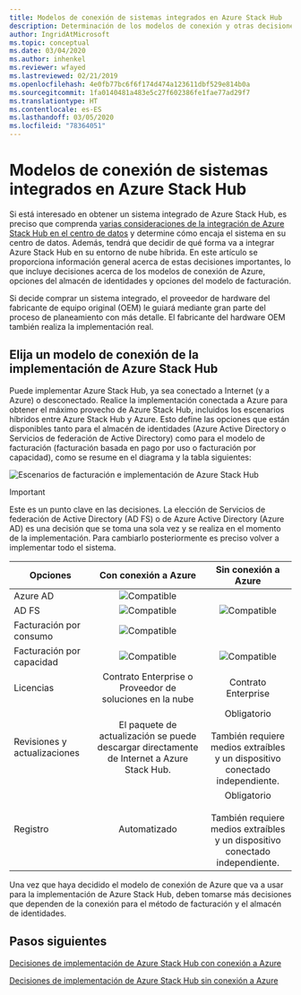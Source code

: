 ```yaml
---
title: Modelos de conexión de sistemas integrados en Azure Stack Hub
description: Determinación de los modelos de conexión y otras decisiones de planeamiento de una implementación en sistemas integrados de Azure Stack Hub.
author: IngridAtMicrosoft
ms.topic: conceptual
ms.date: 03/04/2020
ms.author: inhenkel
ms.reviewer: wfayed
ms.lastreviewed: 02/21/2019
ms.openlocfilehash: 4e0fb77bc6f6f174d474a123611dbf529e814b0a
ms.sourcegitcommit: 1fa0140481a483e5c27f602386fe1fae77ad29f7
ms.translationtype: HT
ms.contentlocale: es-ES
ms.lasthandoff: 03/05/2020
ms.locfileid: "78364051"
---
```

# <a name="azure-stack-hub-integrated-systems-connection-models"></a>Modelos de conexión de sistemas integrados en Azure Stack Hub
Si está interesado en obtener un sistema integrado de Azure Stack Hub, es preciso que comprenda [varias consideraciones de la integración de Azure Stack Hub en el centro de datos](azure-stack-datacenter-integration.md) y determine cómo encaja el sistema en su centro de datos. Además, tendrá que decidir de qué forma va a integrar Azure Stack Hub en su entorno de nube híbrida. En este artículo se proporciona información general acerca de estas decisiones importantes, lo que incluye decisiones acerca de los modelos de conexión de Azure, opciones del almacén de identidades y opciones del modelo de facturación.

Si decide comprar un sistema integrado, el proveedor de hardware del fabricante de equipo original (OEM) le guiará mediante gran parte del proceso de planeamiento con más detalle. El fabricante del hardware OEM también realiza la implementación real.

## <a name="choose-an-azure-stack-hub-deployment-connection-model"></a>Elija un modelo de conexión de la implementación de Azure Stack Hub
Puede implementar Azure Stack Hub, ya sea conectado a Internet (y a Azure) o desconectado. Realice la implementación conectada a Azure para obtener el máximo provecho de Azure Stack Hub, incluidos los escenarios híbridos entre Azure Stack Hub y Azure. Esto define las opciones que están disponibles tanto para el almacén de identidades (Azure Active Directory o Servicios de federación de Active Directory) como para el modelo de facturación (facturación basada en pago por uso o facturación por capacidad), como se resume en el diagrama y la tabla siguientes:

![Escenarios de facturación e implementación de Azure Stack Hub](media/azure-stack-connection-models/azure-stack-scenarios.png)
  
> [!IMPORTANT]
> Este es un punto clave en las decisiones. La elección de Servicios de federación de Active Directory (AD FS) o de Azure Active Directory (Azure AD) es una decisión que se toma una sola vez y se realiza en el momento de la implementación. Para cambiarlo posteriormente es preciso volver a implementar todo el sistema.  


|Opciones|Con conexión a Azure|Sin conexión a Azure|
|-----|:-----:|:-----:|
|Azure AD|![Compatible](media/azure-stack-connection-models/check.png)| |
|AD FS|![Compatible](media/azure-stack-connection-models/check.png)|![Compatible](media/azure-stack-connection-models/check.png)|
|Facturación por consumo|![Compatible](media/azure-stack-connection-models/check.png)| |
|Facturación por capacidad|![Compatible](media/azure-stack-connection-models/check.png)|![Compatible](media/azure-stack-connection-models/check.png)|
|Licencias| Contrato Enterprise o Proveedor de soluciones en la nube | Contrato Enterprise |
|Revisiones y actualizaciones|El paquete de actualización se puede descargar directamente de Internet a Azure Stack Hub. |  Obligatorio<br><br>También requiere medios extraíbles<br> y un dispositivo conectado independiente. |
| Registro | Automatizado | Obligatorio<br><br>También requiere medios extraíbles<br> y un dispositivo conectado independiente. |

Una vez que haya decidido el modelo de conexión de Azure que va a usar para la implementación de Azure Stack Hub, deben tomarse más decisiones que dependen de la conexión para el método de facturación y el almacén de identidades.

## <a name="next-steps"></a>Pasos siguientes

[Decisiones de implementación de Azure Stack Hub con conexión a Azure](azure-stack-connected-deployment.md)

[Decisiones de implementación de Azure Stack Hub sin conexión a Azure](azure-stack-disconnected-deployment.md)
